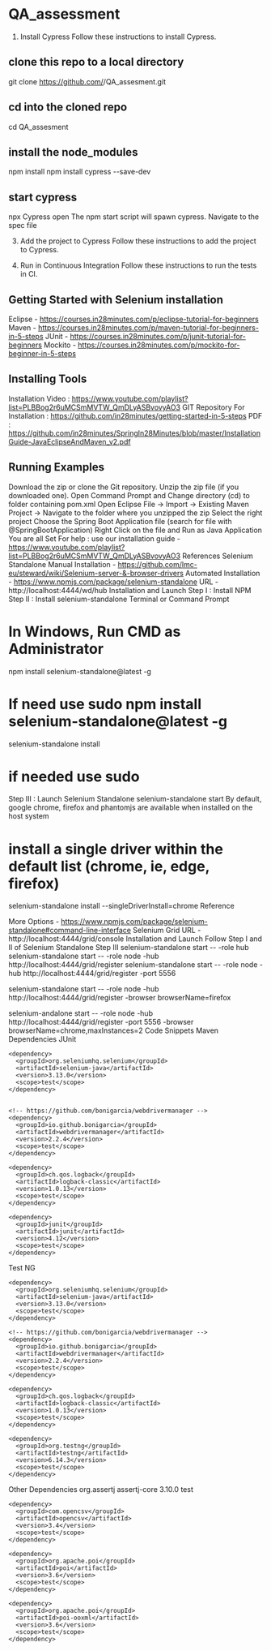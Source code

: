# QA_assessment
1. Install Cypress
Follow these instructions to install Cypress.

## clone this repo to a local directory
git clone https://github.com/<your-username>/QA_assesment.git

## cd into the cloned repo
cd QA_assesment

## install the node_modules
npm install
npm install cypress --save-dev

## start cypress
npx Cypress open
The npm start script will spawn cypress.
Navigate to the spec file

3. Add the project to Cypress
Follow these instructions to add the project to Cypress.

4. Run in Continuous Integration
Follow these instructions to run the tests in CI.


## Getting Started with Selenium installation
Eclipse - https://courses.in28minutes.com/p/eclipse-tutorial-for-beginners
Maven - https://courses.in28minutes.com/p/maven-tutorial-for-beginners-in-5-steps
JUnit - https://courses.in28minutes.com/p/junit-tutorial-for-beginners
Mockito - https://courses.in28minutes.com/p/mockito-for-beginner-in-5-steps

## Installing Tools
Installation Video : https://www.youtube.com/playlist?list=PLBBog2r6uMCSmMVTW_QmDLyASBvovyAO3
GIT Repository For Installation : https://github.com/in28minutes/getting-started-in-5-steps
PDF : https://github.com/in28minutes/SpringIn28Minutes/blob/master/InstallationGuide-JavaEclipseAndMaven_v2.pdf

## Running Examples
Download the zip or clone the Git repository.
Unzip the zip file (if you downloaded one).
Open Command Prompt and Change directory (cd) to folder containing pom.xml
Open Eclipse
File -> Import -> Existing Maven Project -> Navigate to the folder where you unzipped the zip
Select the right project
Choose the Spring Boot Application file (search for file with @SpringBootApplication)
Right Click on the file and Run as Java Application
You are all Set
For help : use our installation guide - https://www.youtube.com/playlist?list=PLBBog2r6uMCSmMVTW_QmDLyASBvovyAO3
References
Selenium Standalone
Manual Installation - https://github.com/lmc-eu/steward/wiki/Selenium-server-&-browser-drivers
Automated Installation - https://www.npmjs.com/package/selenium-standalone
URL - http://localhost:4444/wd/hub
Installation and Launch
Step I : Install NPM
Step II : Install selenium-standalone Terminal or Command Prompt
# In Windows, Run CMD as Administrator

npm install selenium-standalone@latest -g
# If need use sudo npm install selenium-standalone@latest -g

selenium-standalone install
# if needed use sudo 
Step III : Launch Selenium Standalone
selenium-standalone start
By default, google chrome, firefox and phantomjs are available when installed on the host system

# install a single driver within the default list (chrome, ie, edge, firefox) 
selenium-standalone install --singleDriverInstall=chrome
Reference

More Options - https://www.npmjs.com/package/selenium-standalone#command-line-interface
Selenium Grid
URL -http://localhost:4444/grid/console
Installation and Launch
Follow Step I and II of Selenium Standalone
Step III
selenium-standalone start -- -role hub
selenium-standalone start -- -role node -hub http://localhost:4444/grid/register
selenium-standalone start -- -role node -hub http://localhost:4444/grid/register -port 5556

selenium-standalone start -- -role node -hub http://localhost:4444/grid/register -browser browserName=firefox

selenium-andalone start -- -role node -hub http://localhost:4444/grid/register -port 5556 -browser browserName=chrome,maxInstances=2
Code Snippets
Maven Dependencies
JUnit
  <dependencies>
  
    <dependency>
      <groupId>org.seleniumhq.selenium</groupId>
      <artifactId>selenium-java</artifactId>
      <version>3.13.0</version>
      <scope>test</scope>
    </dependency>

  
    <!-- https://github.com/bonigarcia/webdrivermanager -->
    <dependency>
      <groupId>io.github.bonigarcia</groupId>
      <artifactId>webdrivermanager</artifactId>
      <version>2.2.4</version>
      <scope>test</scope>
    </dependency>

    <dependency>
      <groupId>ch.qos.logback</groupId>
      <artifactId>logback-classic</artifactId>
      <version>1.0.13</version>
      <scope>test</scope>
    </dependency>

    <dependency>
      <groupId>junit</groupId>
      <artifactId>junit</artifactId>
      <version>4.12</version>
      <scope>test</scope>
    </dependency>
  
  </dependencies>
Test NG
  <dependencies>

    <dependency>
      <groupId>org.seleniumhq.selenium</groupId>
      <artifactId>selenium-java</artifactId>
      <version>3.13.0</version>
      <scope>test</scope>
    </dependency>

    <!-- https://github.com/bonigarcia/webdrivermanager -->
    <dependency>
      <groupId>io.github.bonigarcia</groupId>
      <artifactId>webdrivermanager</artifactId>
      <version>2.2.4</version>
      <scope>test</scope>
    </dependency>

    <dependency>
      <groupId>ch.qos.logback</groupId>
      <artifactId>logback-classic</artifactId>
      <version>1.0.13</version>
      <scope>test</scope>
    </dependency>

    <dependency>
      <groupId>org.testng</groupId>
      <artifactId>testng</artifactId>
      <version>6.14.3</version>
      <scope>test</scope>
    </dependency>

  </dependencies>
Other Dependencies
    <dependency>
      <groupId>org.assertj</groupId>
      <artifactId>assertj-core</artifactId>
      <version>3.10.0</version>
      <scope>test</scope>
    </dependency>

    <dependency>
      <groupId>com.opencsv</groupId>
      <artifactId>opencsv</artifactId>
      <version>3.4</version>
      <scope>test</scope>
    </dependency>

    <dependency>
      <groupId>org.apache.poi</groupId>
      <artifactId>poi</artifactId>
      <version>3.6</version>
      <scope>test</scope>
    </dependency>

    <dependency>
      <groupId>org.apache.poi</groupId>
      <artifactId>poi-ooxml</artifactId>
      <version>3.6</version>
      <scope>test</scope>
    </dependency>
